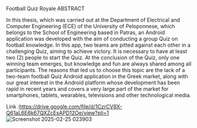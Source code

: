 Football Quiz Royale
ABSTRACT

In this thesis, which was carried out at the Department of Electrical and
Computer Engineering (ECE) of the University of Peloponnese, which
belongs to the School of Engineering based in Patras, an Android
application was developed with the aim of conducting a group Quiz on
football knowledge. In this app, two teams are pitted against each other
in a challenging Quiz, aiming to achieve victory. It is necessary to have at
least two (2) people to start the Quiz. At the conclusion of the Quiz, only
one winning team emerges, but knowledge and fun are always shared
among all participants.
The reasons that led us to choose this topic are the lack of a two-team
football Quiz Android application in the Greek market, along with our
great interest in the Android platform whose development has been rapid
in recent years and covers a very large part of the market for
smartphones, tablets, wearables, televisions and other technological
media.

Link :https://drive.google.com/file/d/1CzrCV8X-Q61aL6E6k67QXZcEsAPD12Oe/view?pli=1
![Screenshot 2025-02-25 023903](https://github.com/user-attachments/assets/763b71b0-80e8-48c1-95eb-09b0da8d5acf)
